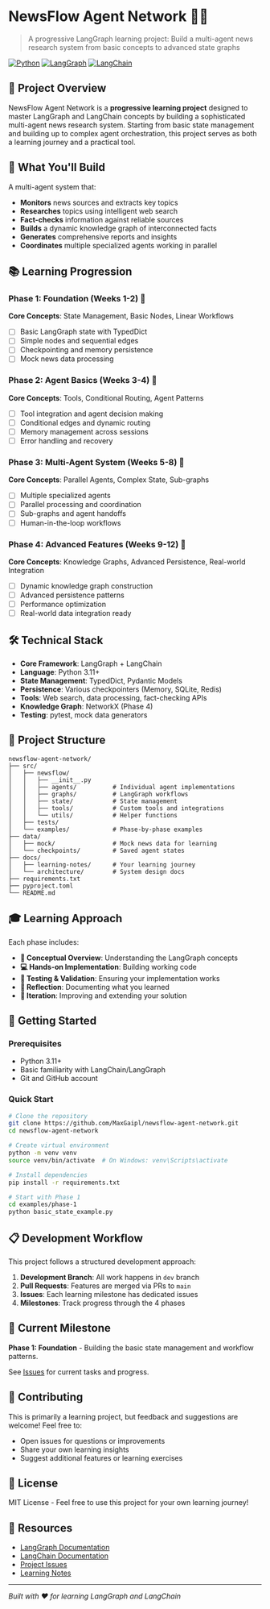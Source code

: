 # NewsFlow Agent Network 🤖📰

> A progressive LangGraph learning project: Build a multi-agent news research system from basic concepts to advanced state graphs

[![Python](https://img.shields.io/badge/python-3.11+-blue.svg)](https://www.python.org/downloads/)
[![LangGraph](https://img.shields.io/badge/LangGraph-latest-green.svg)](https://langchain-ai.github.io/langgraph/)
[![LangChain](https://img.shields.io/badge/LangChain-latest-orange.svg)](https://langchain.com/)

## 🎯 Project Overview

NewsFlow Agent Network is a **progressive learning project** designed to master LangGraph and LangChain concepts by building a sophisticated multi-agent news research system. Starting from basic state management and building up to complex agent orchestration, this project serves as both a learning journey and a practical tool.

## 🚀 What You'll Build

A multi-agent system that:
- **Monitors** news sources and extracts key topics
- **Researches** topics using intelligent web search
- **Fact-checks** information against reliable sources  
- **Builds** a dynamic knowledge graph of interconnected facts
- **Generates** comprehensive reports and insights
- **Coordinates** multiple specialized agents working in parallel

## 📚 Learning Progression

### Phase 1: Foundation (Weeks 1-2) 🌱
**Core Concepts**: State Management, Basic Nodes, Linear Workflows
- [ ] Basic LangGraph state with TypedDict
- [ ] Simple nodes and sequential edges
- [ ] Checkpointing and memory persistence
- [ ] Mock news data processing

### Phase 2: Agent Basics (Weeks 3-4) 🔧
**Core Concepts**: Tools, Conditional Routing, Agent Patterns
- [ ] Tool integration and agent decision making
- [ ] Conditional edges and dynamic routing
- [ ] Memory management across sessions
- [ ] Error handling and recovery

### Phase 3: Multi-Agent System (Weeks 5-8) 🤝
**Core Concepts**: Parallel Agents, Complex State, Sub-graphs
- [ ] Multiple specialized agents
- [ ] Parallel processing and coordination
- [ ] Sub-graphs and agent handoffs
- [ ] Human-in-the-loop workflows

### Phase 4: Advanced Features (Weeks 9-12) 🚀
**Core Concepts**: Knowledge Graphs, Advanced Persistence, Real-world Integration
- [ ] Dynamic knowledge graph construction
- [ ] Advanced persistence patterns
- [ ] Performance optimization
- [ ] Real-world data integration ready

## 🛠️ Technical Stack

- **Core Framework**: LangGraph + LangChain
- **Language**: Python 3.11+
- **State Management**: TypedDict, Pydantic Models
- **Persistence**: Various checkpointers (Memory, SQLite, Redis)
- **Tools**: Web search, data processing, fact-checking APIs
- **Knowledge Graph**: NetworkX (Phase 4)
- **Testing**: pytest, mock data generators

## 📁 Project Structure

```
newsflow-agent-network/
├── src/
│   ├── newsflow/
│   │   ├── __init__.py
│   │   ├── agents/          # Individual agent implementations
│   │   ├── graphs/          # LangGraph workflows
│   │   ├── state/           # State management
│   │   ├── tools/           # Custom tools and integrations
│   │   └── utils/           # Helper functions
│   ├── tests/
│   └── examples/            # Phase-by-phase examples
├── data/
│   ├── mock/                # Mock news data for learning
│   └── checkpoints/         # Saved agent states
├── docs/
│   ├── learning-notes/      # Your learning journey
│   └── architecture/        # System design docs
├── requirements.txt
├── pyproject.toml
└── README.md
```

## 🎓 Learning Approach

Each phase includes:
- **📖 Conceptual Overview**: Understanding the LangGraph concepts
- **💻 Hands-on Implementation**: Building working code
- **🧪 Testing & Validation**: Ensuring your implementation works
- **📝 Reflection**: Documenting what you learned
- **🔄 Iteration**: Improving and extending your solution

## 🚦 Getting Started

### Prerequisites
- Python 3.11+
- Basic familiarity with LangChain/LangGraph
- Git and GitHub account

### Quick Start
```bash
# Clone the repository
git clone https://github.com/MaxGaipl/newsflow-agent-network.git
cd newsflow-agent-network

# Create virtual environment
python -m venv venv
source venv/bin/activate  # On Windows: venv\Scripts\activate

# Install dependencies
pip install -r requirements.txt

# Start with Phase 1
cd examples/phase-1
python basic_state_example.py
```

## 📋 Development Workflow

This project follows a structured development approach:
1. **Development Branch**: All work happens in `dev` branch
2. **Pull Requests**: Features are merged via PRs to `main`
3. **Issues**: Each learning milestone has dedicated issues
4. **Milestones**: Track progress through the 4 phases

## 🎯 Current Milestone

**Phase 1: Foundation** - Building the basic state management and workflow patterns.

See [Issues](https://github.com/MaxGaipl/newsflow-agent-network/issues) for current tasks and progress.

## 🤝 Contributing

This is primarily a learning project, but feedback and suggestions are welcome! Feel free to:
- Open issues for questions or improvements
- Share your own learning insights
- Suggest additional features or learning exercises

## 📄 License

MIT License - Feel free to use this project for your own learning journey!

## 🔗 Resources

- [LangGraph Documentation](https://langchain-ai.github.io/langgraph/)
- [LangChain Documentation](https://python.langchain.com/)
- [Project Issues](https://github.com/MaxGaipl/newsflow-agent-network/issues)
- [Learning Notes](./docs/learning-notes/)

---
*Built with ❤️ for learning LangGraph and LangChain*
